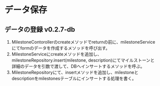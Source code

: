 # データ保存

## データの登録 v0.2.7-db
1. MilestoneContorollerのcreateメソッドでreturnの前に、milestoneServiceにてformのデータを作成するメソッドを呼び出す。
2. MilestoneServiceにcreateメソッドを追加し、milestoneRepository.insert(milestone, description)にてマイルストーンと詳細のデータを引数で渡して、DBへインサートするメソッドを呼ぶ。
3. MilestoneRepositoryにて、insertメソッドを追加し、milestoneとdescriptionをmilestonesテーブルにインサートする処理を書く。



